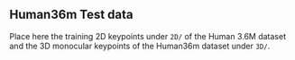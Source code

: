 ## Human36m Test data

Place here the training 2D keypoints under `2D/` of the Human 3.6M dataset and the 3D monocular keypoints of the Human36m dataset under `3D/`.